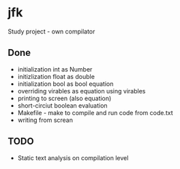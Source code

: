 # jfk
Study project - own compilator

## Done
* initialization int as Number
* initizlization float as double
* initialization bool as bool equation
* overriding virables as equation using virables
* printing to screen (also equation)
* short-circiut boolean evaluation
* Makefile - make to compile and run code from code.txt
* writing from screan

## TODO
* Static text analysis on compilation level

